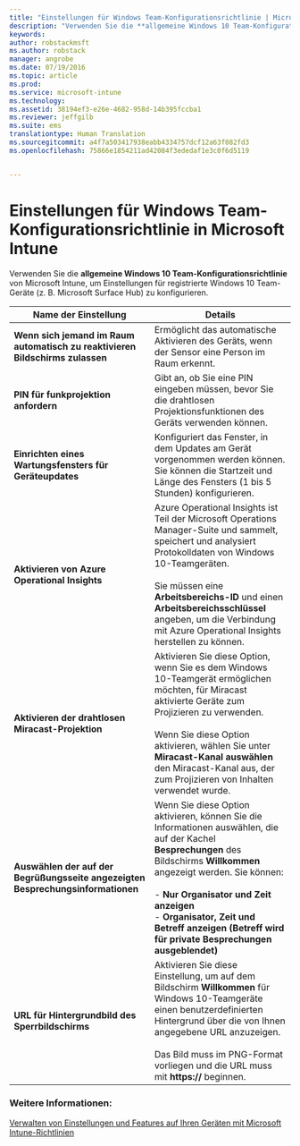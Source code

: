 ```yaml
---
title: "Einstellungen für Windows Team-Konfigurationsrichtlinie | Microsoft Intune"
description: "Verwenden Sie die **allgemeine Windows 10 Team-Konfigurationsrichtlinie** von Microsoft Intune, um Einstellungen für registrierte Windows 10 Team-Geräte (z. B. Microsoft Surface Hub) zu konfigurieren."
keywords: 
author: robstackmsft
ms.author: robstack
manager: angrobe
ms.date: 07/19/2016
ms.topic: article
ms.prod: 
ms.service: microsoft-intune
ms.technology: 
ms.assetid: 38194ef3-e26e-4682-958d-14b395fccba1
ms.reviewer: jeffgilb
ms.suite: ems
translationtype: Human Translation
ms.sourcegitcommit: a4f7a503417938eabb4334757dcf12a63f082fd3
ms.openlocfilehash: 75866e1854211ad42084f3ededaf1e3c0f6d5119


---
```


# Einstellungen für Windows Team-Konfigurationsrichtlinie in Microsoft Intune
Verwenden Sie die **allgemeine Windows 10 Team-Konfigurationsrichtlinie** von Microsoft Intune, um Einstellungen für registrierte Windows 10 Team-Geräte (z. B. Microsoft Surface Hub) zu konfigurieren.

|Name der Einstellung|Details|
|----------------|-----------|
|**Wenn sich jemand im Raum automatisch zu reaktivieren Bildschirms zulassen**|Ermöglicht das automatische Aktivieren des Geräts, wenn der Sensor eine Person im Raum erkennt.|
|**PIN für funkprojektion anfordern**|Gibt an, ob Sie eine PIN eingeben müssen, bevor Sie die drahtlosen Projektionsfunktionen des Geräts verwenden können.|
|**Einrichten eines Wartungsfensters für Geräteupdates**|Konfiguriert das Fenster, in dem Updates am Gerät vorgenommen werden können. Sie können die Startzeit und Länge des Fensters (1 bis 5 Stunden) konfigurieren.|
|**Aktivieren von Azure Operational Insights**|Azure Operational Insights ist Teil der Microsoft Operations Manager-Suite und sammelt, speichert und analysiert Protokolldaten von Windows 10-Teamgeräten.<br /><br />Sie müssen eine **Arbeitsbereichs-ID** und einen **Arbeitsbereichsschlüssel** angeben, um die Verbindung mit Azure Operational Insights herstellen zu können.|
|**Aktivieren der drahtlosen Miracast-Projektion**|Aktivieren Sie diese Option, wenn Sie es dem Windows 10-Teamgerät ermöglichen möchten, für Miracast aktivierte Geräte zum Projizieren zu verwenden.<br /><br />Wenn Sie diese Option aktivieren, wählen Sie unter **Miracast-Kanal auswählen** den Miracast-Kanal aus, der zum Projizieren von Inhalten verwendet wurde.|
|**Auswählen der auf der Begrüßungsseite angezeigten Besprechungsinformationen**|Wenn Sie diese Option aktivieren, können Sie die Informationen auswählen, die auf der Kachel **Besprechungen** des Bildschirms **Willkommen** angezeigt werden. Sie können:<br /><br />-   **Nur Organisator und Zeit anzeigen**<br />-   **Organisator, Zeit und Betreff anzeigen (Betreff wird für private Besprechungen ausgeblendet)**|
|**URL für Hintergrundbild des Sperrbildschirms**|Aktivieren Sie diese Einstellung, um auf dem Bildschirm **Willkommen** für Windows 10-Teamgeräte einen benutzerdefinierten Hintergrund über die von Ihnen angegebene URL anzuzeigen.<br /><br />Das Bild muss im PNG-Format vorliegen und die URL muss mit **https://** beginnen.|


### Weitere Informationen:
[Verwalten von Einstellungen und Features auf Ihren Geräten mit Microsoft Intune-Richtlinien](manage-settings-and-features-on-your-devices-with-microsoft-intune-policies.md)




<!--HONumber=Oct16_HO4-->


